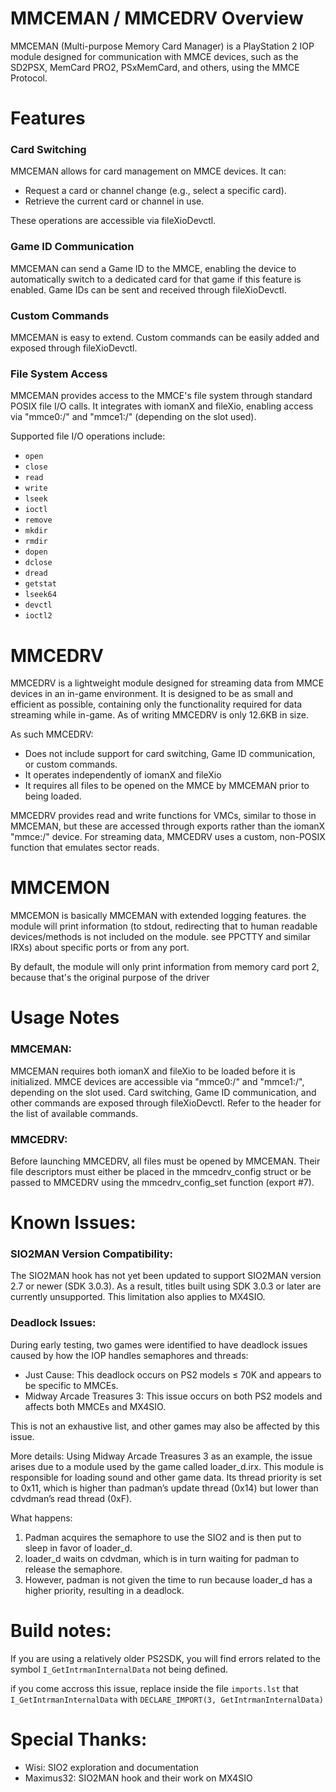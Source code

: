 # MMCEMAN / MMCEDRV Overview

MMCEMAN (Multi-purpose Memory Card Manager) is a PlayStation 2 IOP module designed for communication with MMCE devices, such as the SD2PSX, MemCard PRO2, PSxMemCard, and others, using the MMCE Protocol.

# Features

### Card Switching
MMCEMAN allows for card management on MMCE devices. It can:
- Request a card or channel change (e.g., select a specific card).
- Retrieve the current card or channel in use.

These operations are accessible via fileXioDevctl.

### Game ID Communication

MMCEMAN can send a Game ID to the MMCE, enabling the device to automatically switch to a dedicated card for that game if this feature is enabled.
Game IDs can be sent and received through fileXioDevctl.

### Custom Commands

MMCEMAN is easy to extend. Custom commands can be easily added and exposed through fileXioDevctl.

### File System Access

MMCEMAN provides access to the MMCE's file system through standard POSIX file I/O calls. It integrates with iomanX and fileXio, enabling access via "mmce0:/" and "mmce1:/" (depending on the slot used).

Supported file I/O operations include:
- `open`
- `close`
- `read`
- `write`
- `lseek`
- `ioctl`
- `remove`
- `mkdir`
- `rmdir`
- `dopen`
- `dclose`
- `dread`
- `getstat`
- `lseek64`
- `devctl`
- `ioctl2`

# MMCEDRV
MMCEDRV is a lightweight module designed for streaming data from MMCE devices in an in-game environment. It is designed to be as small and efficient as possible, containing only the functionality required for data streaming while in-game. As of writing MMCEDRV is only 12.6KB in size.

As such MMCEDRV:
- Does not include support for card switching, Game ID communication, or custom commands.
- It operates independently of iomanX and fileXio
- It requires all files to be opened on the MMCE by MMCEMAN prior to being loaded.

MMCEDRV provides read and write functions for VMCs, similar to those in MMCEMAN, but these are accessed through exports rather than the iomanX "mmce:/" device. For streaming data, MMCEDRV uses a custom, non-POSIX function that emulates sector reads.

# MMCEMON
MMCEMON is basically MMCEMAN with extended logging features. the module will print information (to stdout, redirecting that to human readable devices/methods is not included on the module. see PPCTTY and similar IRXs) about specific ports or from any port.

By default, the module will only print information from memory card port 2, because that's the original purpose of the driver

# Usage Notes
### MMCEMAN:

MMCEMAN requires both iomanX and fileXio to be loaded before it is initialized.
MMCE devices are accessible via "mmce0:/" and "mmce1:/", depending on the slot used.
Card switching, Game ID communication, and other commands are exposed through fileXioDevctl. Refer to the header for the list of available commands.

### MMCEDRV:

Before launching MMCEDRV, all files must be opened by MMCEMAN. Their file descriptors must either be placed in the mmcedrv_config struct or be passed to MMCEDRV using the mmcedrv_config_set function (export #7).

# Known Issues:

### SIO2MAN Version Compatibility:
The SIO2MAN hook has not yet been updated to support SIO2MAN version 2.7 or newer (SDK 3.0.3). As a result, titles built using SDK 3.0.3 or later are currently unsupported. This limitation also applies to MX4SIO.

### Deadlock Issues:
During early testing, two games were identified to have deadlock issues caused by how the IOP handles semaphores and threads:
- Just Cause: This deadlock occurs on PS2 models ≤ 70K and appears to be specific to MMCEs.
- Midway Arcade Treasures 3: This issue occurs on both PS2 models and affects both MMCEs and MX4SIO.

This is not an exhaustive list, and other games may also be affected by this issue.

More details:
Using Midway Arcade Treasures 3 as an example, the issue arises due to a module used by the game called loader_d.irx. This module is responsible for loading sound and other game data. Its thread priority is set to 0x11, which is higher than padman’s update thread (0x14) but lower than cdvdman’s read thread (0xF).

What happens:
1. Padman acquires the semaphore to use the SIO2 and is then put to sleep in favor of loader_d.
2. loader_d waits on cdvdman, which is in turn waiting for padman to release the semaphore.
3. However, padman is not given the time to run because loader_d has a higher priority, resulting in a deadlock.

# Build notes:
If you are using a relatively older PS2SDK, you will find errors related to the symbol `I_GetIntrmanInternalData` not being defined.

if you come accross this issue, replace inside the file `imports.lst` that `I_GetIntrmanInternalData` with `DECLARE_IMPORT(3, GetIntrmanInternalData)`


# Special Thanks:
- Wisi: SIO2 exploration and documentation
- Maximus32: SIO2MAN hook and their work on MX4SIO